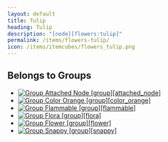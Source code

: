 ```yaml
---
layout: default
title: Tulip
heading: Tulip
description: "[node][flowers:tulip]"
permalink: /items/flowers-tulip/
icon: /items/itemcubes/flowers_tulip.png
---
```



## Belongs to Groups

<ul class="list-items">
    <li><a href="{{site.baseurl}}/items/group-attached-node/"><img src="{{site.baseurl}}/assets/img/items/itemcubes/farming_seed_cotton.png" data-toggle="tooltip" title="Group Attached Node [group][attached_node]"></a></li>
    <li><a href="{{site.baseurl}}/items/group-color-orange/"><img src="{{site.baseurl}}/assets/img/items/itemcubes/flowers_tulip.png" data-toggle="tooltip" title="Group Color Orange [group][color_orange]"></a></li>
    <li><a href="{{site.baseurl}}/items/group-flammable/"><img src="{{site.baseurl}}/assets/img/items/itemcubes/default_leaves.png" data-toggle="tooltip" title="Group Flammable [group][flammable]"></a></li>
    <li><a href="{{site.baseurl}}/items/group-flora/"><img src="{{site.baseurl}}/assets/img/items/itemcubes/default_junglegrass.png" data-toggle="tooltip" title="Group Flora [group][flora]"></a></li>
    <li><a href="{{site.baseurl}}/items/group-flower/"><img src="{{site.baseurl}}/assets/img/items/itemcubes/flowers_dandelion_white.png" data-toggle="tooltip" title="Group Flower [group][flower]"></a></li>
    <li><a href="{{site.baseurl}}/items/group-snappy/"><img src="{{site.baseurl}}/assets/img/items/itemcubes/default_leaves.png" data-toggle="tooltip" title="Group Snappy [group][snappy]"></a></li>
</ul>
